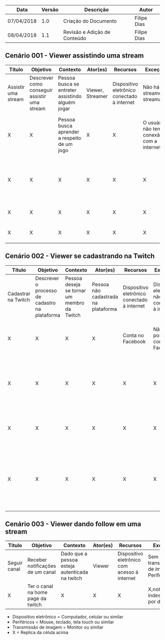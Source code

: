 |Data|Versão|Descrição|Autor|
|----|------|---------|-----|
|07/04/2018|1.0|Criação do Documento|Filipe Dias|
|08/04/2018|1.1|Revisão e Adição de Conteúdo|Filipe Dias|

## Cenário 001 - Viewer assistindo uma stream

|Título|Objetivo|Contexto|Ator(es)|Recursos|Exceções|Episódios|
|---------|---------|--------|--------|--------|--------|---------|
|Assistir uma stream|Descrever como conseguir assistir uma stream|Pessoa busca se entreter assistindo alguém jogar|Viewer, Streamer|Dispositivo eletrônico conectado à internet|Não há streamers streamando|Pessoa está a procura de algo para se entreter|
|X|X|Pessoa busca aprender a respeito de um jogo|X|X|O usuário não tem conexão com a internet|Pessoa está mexendo em alguma rede social|
|X|X|X|X|X|X|Pessoa encontra o link de um Streamer em atividade|
|X|X|X|X|X|X|Pessoa acede ao link|
|X|X|X|X|X|X|Pessoa assiste a stream|


## Cenário 002 - Viewer se cadastrando na Twitch

|Título|Objetivo|Contexto|Ator(es)|Recursos|Exceções|Episódios|
|---------|---------|---------|---------|---------|---------|---------|
|Cadastrar na Twitch|Descrever o processo de cadastro na plataforma|Pessoa deseja se tornar um membro da Twitch|Pessoa não cadastrada na plataforma|Dispositivo eletrônico conectado à internet|Dispositivo eletrônico não estar conectado à internet|A pessoa não cadastrada acessa o site da [Twitch.tv](https://www.twitch.tv)|
|X|X|X|X|Conta no Facebook|Não possuir conta no Facebook|A pessoa não cadastrada clica em Cadastre-se|
|X|X|X|X|X|X|v1: A pessoa preenche os dados requeridos e clica em Cadastrar-se|
|X|X|X|X|X|X|v2: A pessoa clica em Conectar-se com o Facebook|
|X|X|X|X|X|X|v2.1: A pessoa permite a Twitch a usar os dados do Facebook para realizar o cadastro|


## Cenário 003 - Viewer dando follow em uma stream

|Título|Objetivo|Contexto|Ator(es)|Recursos|Exceções|Episódios|
|---------|---------|--------|--------|--------|--------|---------|
|Seguir canal|Receber notificações de um canal|Dado que a pessoa esteja autenticada na twitch|Viewer|Dispositivo eletrônico com acesso à internet|Sem transmissão de imagem e Periféricos|Viewer gosta de uma stream específica|
|X|Ter o canal na home page da twitch|X|X|X|X,notificações indesejadas por default|X|

* Dispositivo eletrônico = Computador, celular ou similar
* Periféricos = Mouse, teclado, tela touch ou similar 
* Transmissão de imagem = Monitor ou similar
* X = Replica da célula acima
